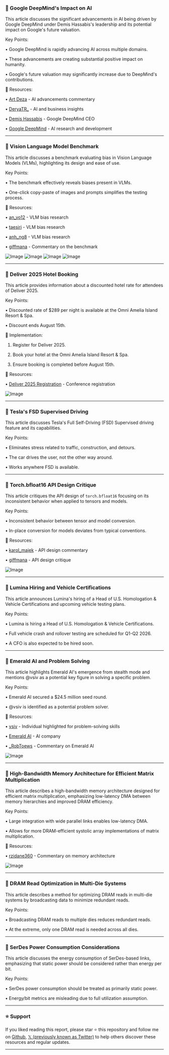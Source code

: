 ### 🤖 Google DeepMind's Impact on AI

This article discusses the significant advancements in AI being driven by Google DeepMind under Demis Hassabis's leadership and its potential impact on Google's future valuation.

Key Points:

• Google DeepMind is rapidly advancing AI across multiple domains.


• These advancements are creating substantial positive impact on humanity.


•  Google's future valuation may significantly increase due to DeepMind's contributions.


🔗 Resources:

• [Art Deza](https://x.com/ArtDeza) -  AI advancements commentary


• [DeryaTR_](https://x.com/DeryaTR_) - AI and business insights


• [Demis Hassabis](https://x.com/demishassabis) - Google DeepMind CEO


• [Google DeepMind](https://x.com/GoogleDeepMind) -  AI research and development


---

### 🤖 Vision Language Model Benchmark

This article discusses a benchmark evaluating bias in Vision Language Models (VLMs), highlighting its design and ease of use.

Key Points:

• The benchmark effectively reveals biases present in VLMs.


• One-click copy-paste of images and prompts simplifies the testing process.



🔗 Resources:

• [an_vo12](https://x.com/an_vo12) - VLM bias research


• [taesiri](https://x.com/taesiri) - VLM bias research


• [anh_ng8](https://x.com/anh_ng8) - VLM bias research


• [giffmana](https://x.com/giffmana) - Commentary on the benchmark


![Image](https://pbs.twimg.com/media/Gx2_GFcW4AAkxSe?format=png&name=360x360)
![Image](https://pbs.twimg.com/media/Gx2_NFnWUAAblO5?format=png&name=360x360)
![Image](https://pbs.twimg.com/media/Gx2_Wd4WQAArYBW?format=png&name=360x360)
![Image](https://pbs.twimg.com/media/Gx2_ewyWgAAxmTv?format=png&name=360x360)


---

### 🚀 Deliver 2025 Hotel Booking

This article provides information about a discounted hotel rate for attendees of Deliver 2025.

Key Points:

• Discounted rate of $289 per night is available at the Omni Amelia Island Resort & Spa.


•  Discount ends August 15th.


🚀 Implementation:

1. Register for Deliver 2025.


2. Book your hotel at the Omni Amelia Island Resort & Spa.


3. Ensure booking is completed before August 15th.


🔗 Resources:

• [Deliver 2025 Registration](https://web.cvent.com/event/b1b1dd13-8715-414c-af8d-353b6a308c24/summary…) - Conference registration


![Image](https://pbs.twimg.com/media/Gx2ssPSbsAYktaT?format=jpg&name=small)


---

### 🚀 Tesla's FSD Supervised Driving

This article discusses Tesla's Full Self-Driving (FSD) Supervised driving feature and its capabilities.

Key Points:

• Eliminates stress related to traffic, construction, and detours.


•  The car drives the user, not the other way around.


• Works anywhere FSD is available.



---

### 🤖 Torch.bfloat16 API Design Critique

This article critiques the API design of `torch.bfloat16` focusing on its inconsistent behavior when applied to tensors and models.

Key Points:

•  Inconsistent behavior between tensor and model conversion.


•  In-place conversion for models deviates from typical conventions.



🔗 Resources:

• [karol_majek](https://x.com/karol_majek) - API design commentary


• [giffmana](https://x.com/giffmana) - API design critique


![Image](https://pbs.twimg.com/media/Gx0CKwaWEAAYaa9?format=jpg&name=small)


---

### 🤖 Lumina Hiring and Vehicle Certifications

This article announces Lumina's hiring of a Head of U.S. Homologation & Vehicle Certifications and upcoming vehicle testing plans.

Key Points:

• Lumina is hiring a Head of U.S. Homologation & Vehicle Certifications.


• Full vehicle crash and rollover testing are scheduled for Q1-Q2 2026.


•  A CFO is also expected to be hired soon.


---

### 🤖 Emerald AI and Problem Solving

This article highlights Emerald AI's emergence from stealth mode and mentions @vsiv as a potential key figure in solving a specific problem.

Key Points:

• Emerald AI secured a $24.5 million seed round.


• @vsiv is identified as a potential problem solver.


🔗 Resources:

• [vsiv](https://x.com/vsiv) -  Individual highlighted for problem-solving skills


• [Emerald AI](https://x.com/EmeraldAi_) - AI company


• [_RobToews](https://x.com/_RobToews) - Commentary on Emerald AI


![Image](https://pbs.twimg.com/media/Gxwpo5yXIAAoXfJ?format=jpg&name=small)


---

### 🤖 High-Bandwidth Memory Architecture for Efficient Matrix Multiplication

This article describes a high-bandwidth memory architecture designed for efficient matrix multiplication, emphasizing low-latency DMA between memory hierarchies and improved DRAM efficiency.

Key Points:

• Large integration with wide parallel links enables low-latency DMA.


• Allows for more DRAM-efficient systolic array implementations of matrix multiplication.


🔗 Resources:

• [rzidane360](https://x.com/rzidane360) -  Commentary on memory architecture


![Image](https://pbs.twimg.com/media/GxxOOwUbsAIi_DY?format=jpg&name=small)


---

### 🤖 DRAM Read Optimization in Multi-Die Systems

This article describes a method for optimizing DRAM reads in multi-die systems by broadcasting data to minimize redundant reads.

Key Points:

• Broadcasting DRAM reads to multiple dies reduces redundant reads.


•  At the extreme, only one DRAM read is needed across all dies.


---

### 🤖 SerDes Power Consumption Considerations

This article discusses the energy consumption of SerDes-based links, emphasizing that static power should be considered rather than energy per bit.

Key Points:

• SerDes power consumption should be treated as primarily static power.


•  Energy/bit metrics are misleading due to full utilization assumption.


---

### ⭐️ Support

If you liked reading this report, please star ⭐️ this repository and follow me on [Github](https://github.com/Drix10), [𝕏 (previously known as Twitter)](https://x.com/DRIX_10_) to help others discover these resources and regular updates.

---